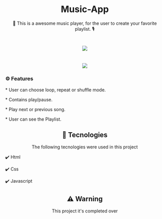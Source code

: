 <h1 align="center"> Music-App </h1>
<p align="center">🎼 This is a awesome music player, for the user to create your favorite playlist. 🎙️ </p>


<h1 align="center"><img src="https://user-images.githubusercontent.com/82244432/135332618-5713a86b-954a-4a58-b149-1d42db9d8896.gif"/></h1>
<h1 align="center"><img src="https://user-images.githubusercontent.com/82244432/135332852-eb71af2a-5c42-404b-a7c5-79d929e4e66a.gif"/></h1>

<h3>⚙️ Features </h3>
<p>* User can choose loop, repeat or shuffle mode.</p>
<p>* Contains play/pause.</p>
<p>* Play next or previous song.</p>
<p>* User can see the Playlist.</p>

<h2 align="center">🚀 Tecnologies </h2>
<p align="center">The following tecnologies were used in this project</p>
<p>✔️ Html</p>
<p>✔️ Css</p>
<p>✔️ Javascript</p>

<h2 align="center">⚠️ Warning </h2>
<p align="center">This project it's completed over</p>
